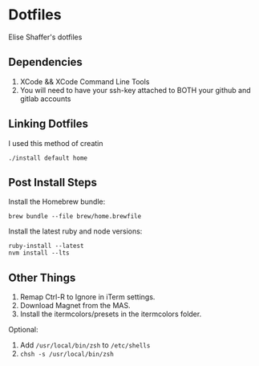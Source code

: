 # Dotfiles

Elise Shaffer's dotfiles

## Dependencies

1. XCode && XCode Command Line Tools
1. You will need to have your ssh-key attached to BOTH your github and gitlab accounts

## Linking Dotfiles

I used this method of creatin

```shell
./install default home
```
## Post Install Steps

Install the Homebrew bundle:

```shell
brew bundle --file brew/home.brewfile
```

Install the latest ruby and node versions:

```shell
ruby-install --latest
nvm install --lts
```

## Other Things

1. Remap Ctrl-R to Ignore in iTerm settings.
1. Download Magnet from the MAS.
1. Install the itermcolors/presets in the itermcolors folder.

Optional:

1. Add `/usr/local/bin/zsh` to `/etc/shells`
1. `chsh -s /usr/local/bin/zsh`
